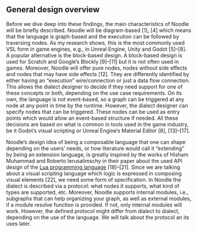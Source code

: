 ## General design overview

Before we dive deep into these findings, the main characteristics of Noodle will be briefly described. Noodle will be diagram-based [1], [4] which means that the language is graph-based and the execution can be followed by traversing nodes. As my research shows, this is the most commonly used VSL form in game engines, e.g., in Unreal Engine, Unity and Godot [5]–[8]. A popular alternative is the block-based design. A block-based design is used for Scratch and Google’s Blockly [9]–[11] but it is not often used in games. Moreover, Noodle will offer pure nodes, nodes without side effects and nodes that may have side effects [12]. They are differently identified by either having an “execution” wire/connection or just a data flow connection. This allows the dialect designer to decide if they need support for one of these concepts or both, depending on the use case requirements. On its own, the language is not event-based, so a graph can be triggered at any node at any point in time by the runtime. However, the dialect designer can specify nodes that can be triggered. These nodes can be used as entry points which would allow an event-based structure if needed. All these decisions are based on what is common in tools used in the game industry, be it Godot’s visual scripting or Unreal Engine’s Material Editor [8], [13]–[17].

Noodle’s design idea of being a composable language that one can shape depending on the users’ needs, or how literature would call it “extending” by being an extension language, is greatly inspired by the works of Hisham Muhammad and Roberto Ierusalimschy in their paper about the used API design of the [Lua programming language](https://www.lua.org/) [18]–[21]. Since we are talking about a visual scripting language which logic is expressed in composing visual elements [22], we need some form of specification. In Noodle the dialect is described via a protocol: what nodes it supports, what kind of types are supported, etc. Moreover, Noodle supports internal modules, i.e., subgraphs that can help organizing your graph, as well as external modules, if a module resolve function is provided. If not, only internal modules will work. However, the defined protocol might differ from dialect to dialect, depending on the use of the language. We will talk about the protocol an its uses later.
